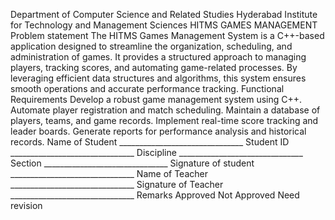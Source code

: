 Department of Computer Science and Related Studies
Hyderabad Institute for Technology and Management Sciences
HITMS GAMES MANAGEMENT
Problem statement
The HITMS Games Management System is a C++-based application designed to
streamline the organization, scheduling, and administration of games. It provides a
structured approach to managing players, tracking scores, and automating game-related
processes. By leveraging efficient data structures and algorithms, this system ensures
smooth operations and accurate performance tracking.
Functional Requirements
Develop a robust game management system using C++.
Automate player registration and match scheduling.
Maintain a database of players, teams, and game records.
Implement real-time score tracking and leader boards.
Generate reports for performance analysis and historical records.
Name of Student _______________________________
Student ID _______________________________
Discipline _______________________________
Section _______________________________
Signature of student _______________________________
Name of Teacher _______________________________
Signature of Teacher _______________________________
Remarks Approved Not Approved Need revision
